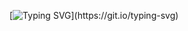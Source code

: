 
[![Typing SVG](https://readme-typing-svg.demolab.com?font=Montserrat&pause=10&center=true&vCenter=true&width=435&lines=Hello%2C+World!;My+name+is+Charles+Vincent.)](https://git.io/typing-svg)
